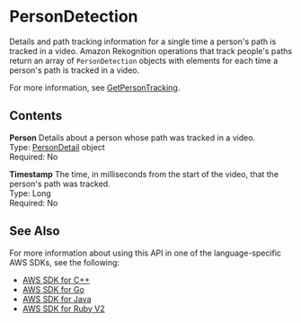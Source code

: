 # PersonDetection<a name="API_PersonDetection"></a>

Details and path tracking information for a single time a person's path is tracked in a video\. Amazon Rekognition operations that track people's paths return an array of `PersonDetection` objects with elements for each time a person's path is tracked in a video\. 

For more information, see [GetPersonTracking](API_GetPersonTracking.md)\. 

## Contents<a name="API_PersonDetection_Contents"></a>

 **Person**   <a name="rekognition-Type-PersonDetection-Person"></a>
Details about a person whose path was tracked in a video\.  
Type: [PersonDetail](API_PersonDetail.md) object  
Required: No

 **Timestamp**   <a name="rekognition-Type-PersonDetection-Timestamp"></a>
The time, in milliseconds from the start of the video, that the person's path was tracked\.  
Type: Long  
Required: No

## See Also<a name="API_PersonDetection_SeeAlso"></a>

For more information about using this API in one of the language\-specific AWS SDKs, see the following:
+  [AWS SDK for C\+\+](https://docs.aws.amazon.com/goto/SdkForCpp/rekognition-2016-06-27/PersonDetection) 
+  [AWS SDK for Go](https://docs.aws.amazon.com/goto/SdkForGoV1/rekognition-2016-06-27/PersonDetection) 
+  [AWS SDK for Java](https://docs.aws.amazon.com/goto/SdkForJava/rekognition-2016-06-27/PersonDetection) 
+  [AWS SDK for Ruby V2](https://docs.aws.amazon.com/goto/SdkForRubyV2/rekognition-2016-06-27/PersonDetection) 